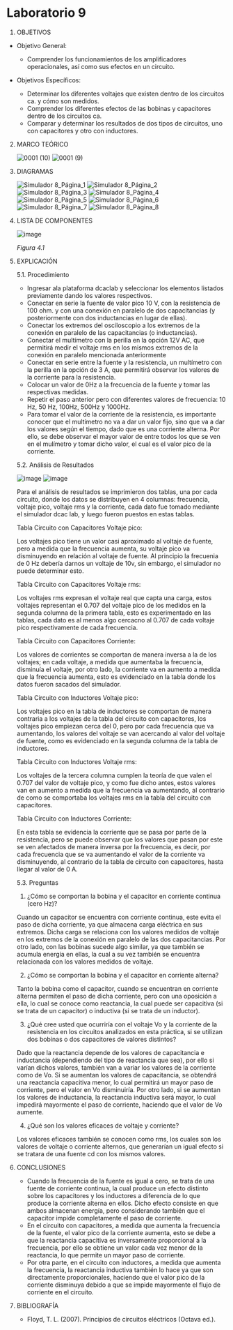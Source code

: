 # Laboratorio 9
1. OBJETIVOS
- Objetivo General:
   
   - Comprender los funcionamientos de los amplificadores operacionales, así como sus efectos en un circuito.
   
- Objetivos Específicos:
 
   - Determinar los diferentes voltajes que existen dentro de los circuitos ca. y cómo son medidos.
   - Comprender los diferentes efectos de las bobinas y capacitores dentro de los circuitos ca.
   - Comparar y determinar los resultados de dos tipos de circuitos, uno con capacitores y otro con inductores.
   
2. MARCO TEÓRICO
   
   ![0001 (10)](https://user-images.githubusercontent.com/76133212/112571149-7535f700-8db5-11eb-849e-77ffd878c3cf.jpg)
   ![0001 (9)](https://user-images.githubusercontent.com/76133212/112571156-7830e780-8db5-11eb-8c03-cdcf90ad42b6.jpg)

   
3. DIAGRAMAS
   
   ![Simulador 8_Página_1](https://user-images.githubusercontent.com/75439689/112569049-7d8c3300-8db1-11eb-90c5-30d3b1101517.jpg)
   ![Simulador 8_Página_2](https://user-images.githubusercontent.com/75439689/112569052-80872380-8db1-11eb-8d2b-0a85f2cc11e9.jpg)
   ![Simulador 8_Página_3](https://user-images.githubusercontent.com/75439689/112569068-84b34100-8db1-11eb-8320-3f1c7198ac45.jpg)
   ![Simulador 8_Página_4](https://user-images.githubusercontent.com/75439689/112569070-84b34100-8db1-11eb-9763-d028b36cfe7a.jpg)
   ![Simulador 8_Página_5](https://user-images.githubusercontent.com/75439689/112569073-854bd780-8db1-11eb-803e-e33a3ee3f4a7.jpg)
   ![Simulador 8_Página_6](https://user-images.githubusercontent.com/75439689/112569074-854bd780-8db1-11eb-9755-4bb522b21f8a.jpg)
   ![Simulador 8_Página_7](https://user-images.githubusercontent.com/75439689/112569065-841aaa80-8db1-11eb-811a-b680a3865ab6.jpg)
   ![Simulador 8_Página_8](https://user-images.githubusercontent.com/75439689/112569066-84b34100-8db1-11eb-875c-e6c380ec614c.jpg)

   
4. LISTA DE COMPONENTES
   
   ![image](https://user-images.githubusercontent.com/75439689/112568012-d0fd8180-8daf-11eb-9c98-ada8c7f6883e.png)
   
   *Figura 4.1*

5. EXPLICACIÓN

   5.1. Procedimiento
   
    - Ingresar ala plataforma dcaclab y seleccionar los elementos listados previamente dando los valores respectivos.
    - Conectar en serie la fuente de valor pico 10 V, con la resistencia de 100 ohm. y con una conexión en paralelo de dos capacitancias (y posteriormente con dos inductancias en lugar de ellas).
    - Conectar los extremos del osciloscopio a los extremos de la conexión en paralelo de las capacitancias (o inductancias).
    - Conectar el multímetro con la perilla en la opción 12V AC, que permitirá medir el voltaje rms en los mismos extremos de la conexión en paralelo mencionada anteriormente
    - Conectar en serie entre la fuente y la resistencia, un multímetro con la perilla en la opción de 3 A, que permitirá observar los valores de la corriente para la resistencia.
    - Colocar un valor de 0Hz a la frecuencia de la fuente y tomar las respectivas medidas.
    - Repetir el paso anterior pero con diferentes valores de frecuencia: 10 Hz, 50 Hz, 100Hz, 500Hz y 1000Hz.
    - Para tomar el valor de la corriente de la resistencia, es importante conocer que el multímetro no va a dar un valor fijo, sino que va a dar los valores según el tiempo, dado que es una corriente alterna. Por ello, se debe observar el mayor valor de entre todos los que se ven en el mulímetro y tomar dicho valor, el cual es el valor pico de la corriente.

   5.2. Análisis de Resultados
   
     ![image](https://user-images.githubusercontent.com/75439689/112569419-1f138480-8db2-11eb-8020-fd5d8867b814.png)
     ![image](https://user-images.githubusercontent.com/75439689/112569423-220e7500-8db2-11eb-9f39-554f6e1c49e6.png)
     
     Para el análisis de resultados se imprimieron dos tablas, una por cada circuito, donde los datos se distribuyen en 4 columnas: frecuencia, voltaje pico, voltaje rms y la corriente, cada dato fue tomado mediante el simulador dcac lab, y luego fueron puestos en estas tablas.
     
     Tabla Circuito con Capacitores Voltaje pico:
     
     Los voltajes pico tiene un valor casi aproximado al voltaje de fuente, pero a medida que la frecuencia aumenta, su voltaje pico va disminuyendo en relación al voltaje de fuente. Al principio la frecuenia de 0 Hz debería darnos un voltaje de 10v, sin embargo, el simulador no puede determinar esto.
     
     Tabla Circuito con Capacitores Voltaje rms:
     
     Los voltajes rms expresan el voltaje real que capta una carga, estos voltajes representan el 0.707 del voltaje pico de los medidos en la segunda columna de la primera tabla, esto es experimentado en las tablas, cada dato es al menos algo cercacno al 0.707 de cada voltaje pico respectivamente de cada frecuencia.
     
     Tabla Circuito con Capacitores Corriente:
     
     Los valores de corrientes se comportan de manera inversa a la de los voltajes; en cada voltaje, a medida que aumentaba la frecuencia, disminuía el voltaje, por otro lado, la corriente va en aumento a medida que la frecuencia aumenta, esto es evidenciado en la tabla donde los datos fueron sacados del simulador.
     
     Tabla Circuito con Inductores Voltaje pico:
     
     Los voltajes pico en la tabla de inductores se comportan de manera contraria a los voltajes de la tabla del circuito con capacitores, los voltajes pico empiezan cerca del 0, pero por cada frecuencia que va aumentando, los valores del voltaje se van acercando al valor del voltaje de fuente, como es evidenciado en la segunda columna de la tabla de inductores.
     
     Tabla Circuito con Inductores Voltaje rms:
     
     Los voltajes de la tercera columna cumplen la teoría de que valen el 0.707 del valor de voltaje pico, y como fue dicho antes, estos valores van en aumento a medida que la frecuencia va aumentando, al contrario de como se comportaba los voltajes rms en la tabla del circuito con capacitores.
     
     Tabla Circuito con Inductores Corriente:
     
     En esta tabla se evidencia la corriente que se pasa por parte de la resistencia, pero se puede observar que los valores que pasan por este se ven afectados de manera inversa por la frecuencia, es decir, por cada frecuencia que se va aumentando el valor de la corriente va disminuyendo, al contrario de la tabla de circuito con capacitores, hasta llegar al valor de 0 A.
     
   5.3. Preguntas
   
     1. ¿Cómo se comportan la bobina y el capacitor en corriente continua (cero Hz)?
       
     Cuando un capacitor se encuentra con corriente continua, este evita el paso de dicha corriente, ya que almacena carga eléctrica en sus extremos. Dicha carga se relaciona con los valores medidos de voltaje en los extremos de la conexión en paralelo de las dos capacitancias.
     Por otro lado, con las bobinas sucede algo similar, ya que también se acumula energía en ellas, la cual a su vez también se encuentra relacionada con los valores medidos de voltaje. 
         
     2. ¿Cómo se comportan la bobina y el capacitor en corriente alterna?

     Tanto la bobina como el capacitor, cuando se encuentran en corriente alterna permiten el paso de dicha corriente, pero con una oposición a ella, lo cual se conoce como reactancia, la cual puede ser capacitiva (si se trata de un capacitor) o inductiva (si se trata de un inductor).
      
     3. ¿Qué cree usted que ocurriría con el voltaje Vo y la corriente de la resistencia en los circuitos analizados en esta práctica, si se utilizan dos bobinas o dos capacitores de valores distintos?

     Dado que la reactancia depende de los valores de capacitancia e inductancia (dependiendo del tipo de reactancia que sea), por ello si varían dichos valores, también van a variar los valores de la corriente como de Vo.
     Si se aumentan los valores de capacitancia, se obtendrá una reactancia capacitiva menor, lo cual permitirá un mayor paso de corriente, pero el valor en Vo disminuiría.
     Por otro lado, si se aumentan los valores de inductancia, la reactancia inductiva será mayor, lo cual impedirá mayormente el paso de corriente, haciendo que el valor de Vo aumente.
       
     4. ¿Qué son los valores eficaces de voltaje y corriente?

     Los valores eficaces también se conocen como rms, los cuales son los valores de voltaje o corriente alternos, que generarían un igual efecto si se tratara de una fuente cd con los mismos valores.
       

  

6. CONCLUSIONES

   - Cuando la frecuencia de la fuente es igual a cero, se trata de una fuente de corriente continua, la cual produce un efecto distinto sobre los capacitores y los inductores a diferencia de lo que produce la corriente alterna en ellos. Dicho efecto consiste en que ambos almacenan energía, pero considerando también que el capacitor impide completamente el paso de corriente. 
   - En el circuito con capacitores, a medida que aumenta la frecuencia de la fuente, el valor pico de la corriente aumenta, esto se debe a que la reactancia capacitiva es inversamente proporcional a la frecuencia, por ello se obtiene un valor cada vez menor de la reactancia, lo que permite un mayor paso de corriente.
   - Por otra parte, en el circuito con inductores, a medida que aumenta la frecuencia, la reactancia inductiva también lo hace ya que son directamente proporcionales, haciendo que el valor pico de la corriente disminuya debido a que se impide mayormente el flujo de corriente en el circuito.


7. BIBLIOGRAFÍA

   - Floyd, T. L. (2007). Principios de circuitos eléctricos (Octava ed.).
